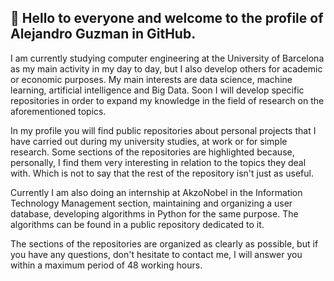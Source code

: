 ## 👋 Hello to everyone and welcome to the profile of Alejandro Guzman in GitHub.

I am currently studying computer engineering at the University of Barcelona as my main activity in my day to day, but I also develop others for academic or economic purposes. My main interests are data science, machine learning, artificial intelligence and Big Data. Soon I will develop specific repositories in order to expand my knowledge in the field of research on the aforementioned topics.

In my profile you will find public repositories about personal projects that I have carried out during my university studies, at work or for simple research. Some sections of the repositories are highlighted because, personally, I find them very interesting in relation to the topics they deal with. Which is not to say that the rest of the repository isn't just as useful.

Currently I am also doing an internship at AkzoNobel in the Information Technology Management section, maintaining and organizing a user database, developing algorithms in Python for the same purpose. The algorithms can be found in a public repository dedicated to it.

The sections of the repositories are organized as clearly as possible, but if you have any questions, don't hesitate to contact me, I will answer you within a maximum period of 48 working hours.
